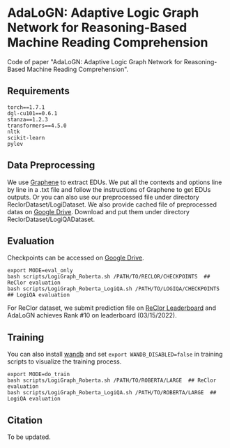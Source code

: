 # AdaLoGN: Adaptive Logic Graph Network for Reasoning-Based Machine Reading Comprehension

Code of paper "AdaLoGN: Adaptive Logic Graph Network for Reasoning-Based Machine Reading Comprehension".

## Requirements
```
torch==1.7.1
dgl-cu101==0.6.1
stanza==1.2.3
transformers==4.5.0
nltk
scikit-learn
pylev
```

## Data Preprocessing
We use [Graphene](https://github.com/Lambda-3/Graphene) to extract EDUs. We put all the contexts and options line by line in a .txt file and follow the instructions of Graphene to get EDUs outputs. Or you can also use our preprocessed file under directory ReclorDataset/LogiDataset.
We also provide cached file of preprocessed datas on [Google Drive](https://drive.google.com/drive/folders/1sAiOuH5HCucrgq2YZh-wm8s_khp6Mldv?usp=sharing). Download and put them under directory ReclorDataset/LogiQADataset.

## Evaluation
Checkpoints can be accessed on [Google Drive](https://drive.google.com/drive/folders/1sAiOuH5HCucrgq2YZh-wm8s_khp6Mldv?usp=sharing).
```shell
export MODE=eval_only
bash scripts/LogiGraph_Roberta.sh /PATH/TO/RECLOR/CHECKPOINTS  ## ReClor evaluation
bash scripts/LogiGraph_Roberta_LogiQA.sh /PATH/TO/LOGIQA/CHECKPOINTS  ## LogiQA evaluation
```

For ReClor dataset, we submit prediction file on [ReClor Leaderboard](https://eval.ai/web/challenges/challenge-page/503/leaderboard/1347) and AdaLoGN achieves Rank #10 on leaderboard (03/15/2022).

## Training
You can also install [wandb](https://docs.wandb.ai/quickstart) and set ``export WANDB_DISABLED=false`` in training scripts to visualize the training process.
```shell
export MODE=do_train
bash scripts/LogiGraph_Roberta.sh /PATH/TO/ROBERTA/LARGE  ## ReClor evaluation
bash scripts/LogiGraph_Roberta_LogiQA.sh /PATH/TO/ROBERTA/LARGE  ## LogiQA evaluation
```

## Citation
To be updated.
